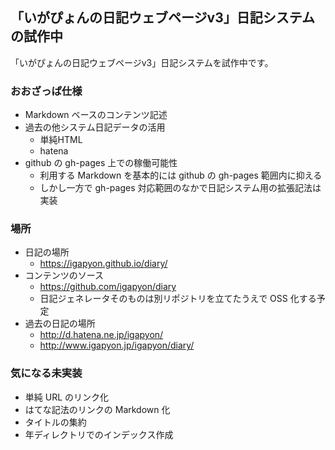 ## 「いがぴょんの日記ウェブページv3」日記システムの試作中

「いがぴょんの日記ウェブページv3」日記システムを試作中です。

### おおざっぱ仕様

* Markdown ベースのコンテンツ記述
* 過去の他システム日記データの活用
  * 単純HTML
  * hatena
* github の gh-pages 上での稼働可能性
  * 利用する Markdown を基本的には github の gh-pages 範囲内に抑える
  * しかし一方で gh-pages 対応範囲のなかで日記システム用の拡張記法は実装

### 場所

* 日記の場所
  * https://igapyon.github.io/diary/
* コンテンツのソース
  * https://github.com/igapyon/diary
  * 日記ジェネレータそのものは別リポジトリを立てたうえで OSS 化する予定
* 過去の日記の場所
  * http://d.hatena.ne.jp/igapyon/
  * http://www.igapyon.jp/igapyon/diary/

### 気になる未実装

* 単純 URL のリンク化
* はてな記法のリンクの Markdown 化
* タイトルの集約
* 年ディレクトリでのインデックス作成

